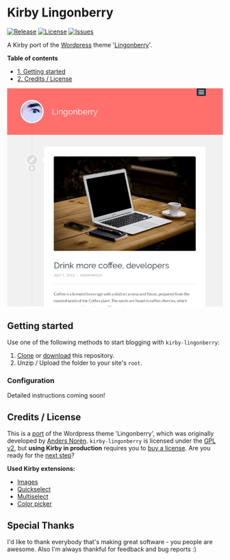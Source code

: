 # Kirby Lingonberry
[![Release](https://img.shields.io/github/release/S1SYPHOS/kirby-lingonberry.svg)](https://github.com/S1SYPHOS/kirby-lingonberry/releases) [![License](https://img.shields.io/github/license/S1SYPHOS/kirby-lingonberry.svg)](https://github.com/S1SYPHOS/kirby-lingonberry/blob/master/LICENSE) [![Issues](https://img.shields.io/github/issues/S1SYPHOS/kirby-lingonberry.svg)](https://github.com/S1SYPHOS/kirby-lingonberry/issues)

A Kirby port of the [Wordpress](https://wordpress.org) theme '[Lingonberry](https://wordpress.org/themes/lingonberry)'.

**Table of contents**
- [1. Getting started](#getting-started)
- [2. Credits / License](#credits--license)

![screenshot of the kirby-lingonberry theme](screenshot.png)

## Getting started
Use one of the following methods to start blogging with `kirby-lingonberry`:

1. [Clone](https://github.com/S1SYPHOS/kirby-lingonberry.git) or [download](https://github.com/S1SYPHOS/kirby-lingonberry/archive/master.zip) this repository.
2. Unzip / Upload the folder to your site's `root`.

### Configuration
Detailed instructions coming soon!

## Credits / License
This is a [port](https://en.wikipedia.org/wiki/Porting) of the Wordpress theme 'Lingonberry', which was originally developed by [Anders Norén](http://andersnoren.se). `kirby-lingonberry` is licensed under the [GPL v2](LICENSE), but **using Kirby in production** requires you to [buy a license](https://getkirby.com/buy). Are you ready for the [next step](https://getkirby.com/next)?

**Used Kirby extensions:**
- [Images](https://github.com/medienbaecker/kirby-images)
- [Quickselect](https://github.com/medienbaecker/kirby-quickselect)
- [Multiselect](https://github.com/distantnative/field-multiselect)
- [Color picker](https://github.com/ian-cox/Kirby-Color-Picker)

## Special Thanks
I'd like to thank everybody that's making great software - you people are awesome. Also I'm always thankful for feedback and bug reports :)

